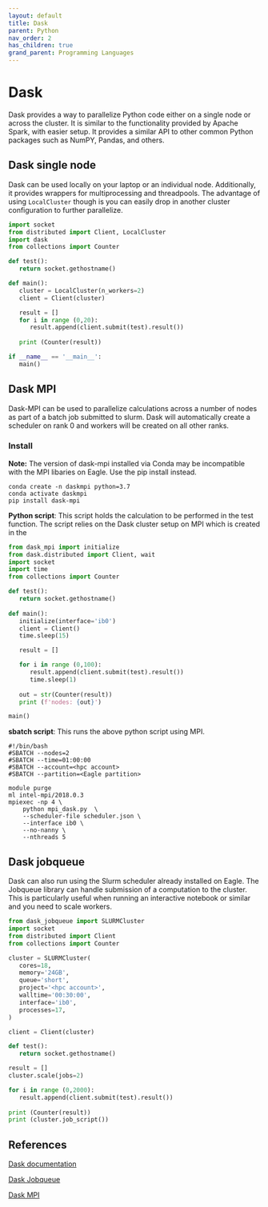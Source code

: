 ```yaml
---
layout: default
title: Dask
parent: Python
nav_order: 2
has_children: true
grand_parent: Programming Languages
---
```



# Dask
Dask provides a way to parallelize Python code either on a single node or across the cluster. It is similar to the functionality provided by Apache Spark, with easier setup. It provides a similar API to other common Python packages such as NumPY, Pandas, and others. 

## Dask single node
Dask can be used locally on your laptop or an individual node. Additionally, it provides wrappers for multiprocessing and threadpools. The advantage of using `LocalCluster` though is you can easily drop in another cluster configuration to further parallelize. 

```python
import socket
from distributed import Client, LocalCluster
import dask
from collections import Counter

def test():
   return socket.gethostname()

def main():
   cluster = LocalCluster(n_workers=2)
   client = Client(cluster)

   result = []
   for i in range (0,20):
      result.append(client.submit(test).result())
      
   print (Counter(result))

if __name__ == '__main__':
   main()
```

## Dask MPI
Dask-MPI can be used to parallelize calculations across a number of nodes as part of a batch job submitted to slurm. Dask will automatically create a scheduler on rank 0 and workers will be created on all other ranks. 

### Install
**Note:** The version of dask-mpi installed via Conda may be incompatible with the MPI libaries on Eagle. Use the pip install instead. 

```
conda create -n daskmpi python=3.7
conda activate daskmpi
pip install dask-mpi
```

**Python script**: This script holds the calculation to be performed in the test function. The script relies on the Dask cluster setup on MPI which is created in the 
```python
from dask_mpi import initialize
from dask.distributed import Client, wait
import socket
import time
from collections import Counter

def test():
   return socket.gethostname()
   
def main():
   initialize(interface='ib0')
   client = Client()
   time.sleep(15)

   result = []

   for i in range (0,100):
      result.append(client.submit(test).result())
      time.sleep(1)
      
   out = str(Counter(result))
   print (f'nodes: {out}')

main()
```
**sbatch script**: This runs the above python script using MPI.
```shell
#!/bin/bash 
#SBATCH --nodes=2
#SBATCH --time=01:00:00
#SBATCH --account=<hpc account>
#SBATCH --partition=<Eagle partition>

module purge
ml intel-mpi/2018.0.3 
mpiexec -np 4 \
    python mpi_dask.py  \
    --scheduler-file scheduler.json \
    --interface ib0 \
    --no-nanny \
    --nthreads 5
```

## Dask jobqueue
Dask can also run using the Slurm scheduler already installed on Eagle. The Jobqueue library can handle submission of a computation to the cluster. This is particularly useful when running an interactive notebook or similar and you need to scale workers. 

```python
from dask_jobqueue import SLURMCluster
import socket
from distributed import Client
from collections import Counter

cluster = SLURMCluster(
   cores=18,
   memory='24GB',
   queue='short',
   project='<hpc account>',
   walltime='00:30:00',
   interface='ib0',
   processes=17,
)

client = Client(cluster)

def test():
   return socket.gethostname()

result = []
cluster.scale(jobs=2)

for i in range (0,2000):
   result.append(client.submit(test).result())
   
print (Counter(result))
print (cluster.job_script())

```

## References
[Dask documentation](https://docs.dask.org/en/latest/)

[Dask Jobqueue](https://jobqueue.dask.org/en/latest/)

[Dask MPI](http://mpi.dask.org/en/latest/)